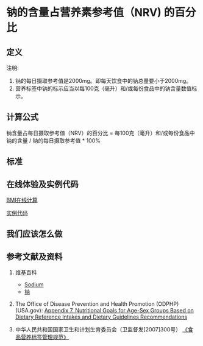 # 钠的含量占营养素参考值（NRV) 的百分比

## 定义

注明:

1. 钠的每日摄取参考值是2000mg。即每天饮食中的钠总量要小于2000mg。
2. 营养标签中钠的标示应当以每100克（毫升）和/或每份食品中的钠含量数值标示。

## 计算公式

钠含量占每日摄取参考值（NRV）的百分比 = 每100克（毫升）和/或每份食品中钠的含量 / 钠的每日摄取参考值 * 100%

## 标准

## 在线体验及实例代码

[BMI在线计算](https://jsfiddle.net/quanbinn/2drkp14n/)

[实例代码]()

## 我们应该怎么做

## 参考文献及资料

1. 维基百科
	- [Sodium](https://en.wikipedia.org/wiki/Sodium)
	- [钠](https://zh.wikipedia.org/wiki/%E9%92%A0)

2. The Office of Disease Prevention and Health Promotion (ODPHP) (USA.gov): [Appendix 7. Nutritional Goals for Age-Sex Groups Based on Dietary Reference Intakes and Dietary Guidelines Recommendations](https://health.gov/dietaryguidelines/2015/guidelines/appendix-7/)

3. 中华人民共和国国家卫生和计划生育委员会（卫监督发[2007]300号） [《食品营养标签管理规范》](http://www.nhfpc.gov.cn/sps/s3593/200804/e6c1613d28004cf095546ab84723834b.shtml)

